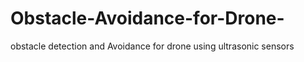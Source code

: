 # Obstacle-Avoidance-for-Drone-
obstacle detection and Avoidance for drone using ultrasonic sensors

